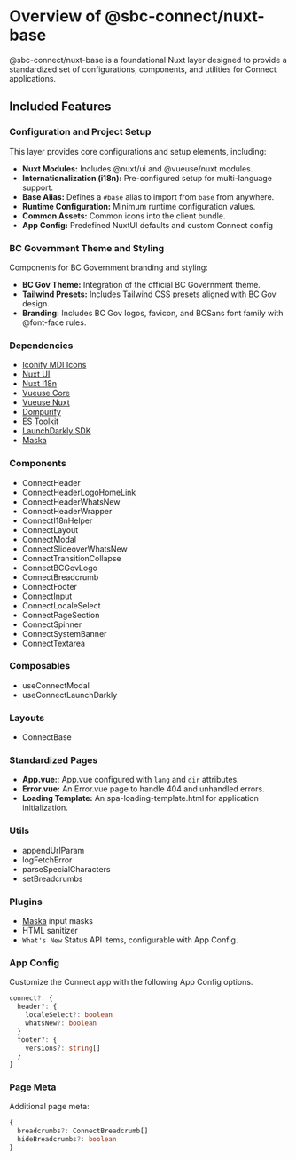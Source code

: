 # Overview of @sbc-connect/nuxt-base
@sbc-connect/nuxt-base is a foundational Nuxt layer designed to provide a standardized set of configurations, components, and utilities for Connect applications.

## Included Features

### Configuration and Project Setup
This layer provides core configurations and setup elements, including:

- **Nuxt Modules:** Includes @nuxt/ui and @vueuse/nuxt modules.
- **Internationalization (i18n):** Pre-configured setup for multi-language support.
- **Base Alias:** Defines a `#base` alias to import from `base` from anywhere.
- **Runtime Configuration:** Minimum runtime configuration values.
- **Common Assets:** Common icons into the client bundle.
- **App Config:** Predefined NuxtUI defaults and custom Connect config

### BC Government Theme and Styling
Components for BC Government branding and styling:

- **BC Gov Theme:** Integration of the official BC Government theme.
- **Tailwind Presets:** Includes Tailwind CSS presets aligned with BC Gov design.
- **Branding:** Includes BC Gov logos, favicon, and BCSans font family with @font-face rules.

### Dependencies

- [Iconify MDI Icons](https://www.npmjs.com/package/@iconify/icons-mdi)
- [Nuxt UI](https://ui.nuxt.com/)
- [Nuxt I18n](https://i18n.nuxtjs.org/)
- [Vueuse Core](https://vueuse.org/)
- [Vueuse Nuxt](https://nuxt.com/modules/vueuse)
- [Dompurify](https://github.com/cure53/DOMPurify)
- [ES Toolkit](https://es-toolkit.dev/)
- [LaunchDarkly SDK](https://launchdarkly.com/docs/sdk/client-side/vue)
- [Maska](https://beholdr.github.io/maska/v3/#/vue)

### Components

- ConnectHeader
- ConnectHeaderLogoHomeLink
- ConnectHeaderWhatsNew
- ConnectHeaderWrapper
- ConnectI18nHelper
- ConnectLayout
- ConnectModal
- ConnectSlideoverWhatsNew
- ConnectTransitionCollapse
- ConnectBCGovLogo
- ConnectBreadcrumb
- ConnectFooter
- ConnectInput
- ConnectLocaleSelect
- ConnectPageSection
- ConnectSpinner
- ConnectSystemBanner
- ConnectTextarea

### Composables

- useConnectModal
- useConnectLaunchDarkly

### Layouts

- ConnectBase

### Standardized Pages

- **App.vue:**: App.vue configured with `lang` and `dir` attributes.
- **Error.vue:** An Error.vue page to handle 404 and unhandled errors.
- **Loading Template:** An spa-loading-template.html for application initialization.

### Utils

- appendUrlParam
- logFetchError
- parseSpecialCharacters
- setBreadcrumbs

### Plugins

- [Maska](https://beholdr.github.io/maska/v3/#/vue) input masks
- HTML sanitizer
- `What's New` Status API items, configurable with App Config.

### App Config

Customize the Connect app with the following App Config options.

```typescript
connect?: {
  header?: {
    localeSelect?: boolean
    whatsNew?: boolean
  }
  footer?: {
    versions?: string[]
  }
}
```

### Page Meta

Additional page meta:

```typescript
{
  breadcrumbs?: ConnectBreadcrumb[]
  hideBreadcrumbs?: boolean
}
```